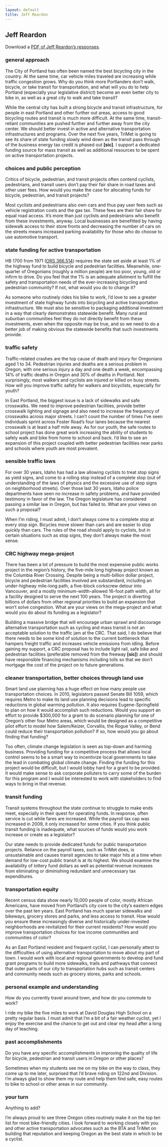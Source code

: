 ```yaml
---
layout: default
title: Jeff Reardon
---
```


<h2 id='jeff_reardon'>Jeff Reardon</h2>

<p>Download a <a href='/candidates/oregon-state-legislature-house-district-48/reardon.pdf' title='A PDF of Jeff Reardon&apos;s responses to the bike walk vote questionnaire'>PDF of Jeff Reardon&#8217;s responses</a>.</p>

<h3 id='general_approach'>general approach</h3>
<div class='question'>
  <p>The City of Portland has often been named the best bicycling city in the country. At the same time, car vehicle miles traveled are increasing while traffic congestion grows. Why do you think more Portlanders don’t walk, bicycle, or take transit for transportation, and what will you do to help Portland (especially your legislative district) become an even better city to bike in, as well as a great city to walk and take transit?</p>
</div>
<div class='answer'>
  <p>While the central city has built a strong bicycle and transit infrastructure, for people in east Portland and other further out areas, access to good bicycling routes and transit is much more difficult. At the same time, transit-reliant communities are pushed further and further away from the city center. We should better invest in active and alternative transportation infrastructures and programs. Over the next five years, TriMet is going to see its share of state funding slowly wind down as the transit pass through of the business energy tax credit is phased out <strong>[sic]</strong>. I support a dedicated funding source for mass transit as well as additional resources to be spent on active transportation projects.</p>
</div>
<h3>choices and public perception</h3>
<div class='question'>
  <p>Critics of bicycle, pedestrian, and transit projects often contend cyclists, pedestrians, and transit users don’t pay their fair share in road taxes and other user fees. How would you make the case for allocating funds for bicycle, pedestrian, and transit projects?</p>
</div>
<div class='answer'>
  <p>Most cyclists and pedestrians also own cars and thus pay user fees such as vehicle registration costs and the gas tax. These fees are their fair share for equal road access. It’s more than just cyclists and pedestrians who benefit from these investments, anyway. Local businesses are benefitted by having sidewalk access to their store fronts and decreasing the number of cars on the streets means increased parking availability for those who do choose to use automotive transport.</p>
</div>
<h3>state funding for active transportation</h3>
<div class='question'>
  <p>HB 1700 from 1971 (<a href='http://www.oregonlaws.org/ors/366.514'>ORS 366.514</a>) requires the state set aside at least 1% of the highway fund to build bicycle and pedestrian facilities. Meanwhile, one-quarter of Oregonians (roughly a million people) are too poor, young, old or infirm to drive. Do you feel that the 1% is an adequate allotment to fulfill the safety and transportation needs of the ever-increasing bicycling and pedestrian community? If not, what would you do to change it?</p>
</div>
<div class='answer'>
  <p>As someone who routinely rides his bike to work, I’d love to see a greater investment of state highway funds into bicycling and active transportation infrastructure. We must also be sensitive to packaging additional investment in a way that clearly demonstrates statewide benefit. Many rural and suburban communities feel they do not directly benefit from these investments, even when the opposite may be true, and so we need to do a better job of making obvious the statewide benefits that such investments provide.</p>
</div>
<h3>traffic safety</h3>
<div class='question'>
  <p>Traffic-related crashes are the top cause of death and injury for Oregonians aged 1 to 34. Pedestrian injuries and deaths are a serious problem in Oregon, with one serious injury a day and one death a week, encompassing 14% of traffic deaths in Oregon and 30% of deaths in Portland. Not surprisingly, most walkers and cyclists are injured or killed on busy streets. How will you improve traffic safety for walkers and bicyclists, especially for youth?</p>
</div>
<div class='answer'>
  <p>In East Portland, the biggest issue is a lack of sidewalks and safe crosswalks. We need to improve pedestrian facilities, provide better crosswalk lighting and signage and also need to increase the frequency of crosswalks across major streets. I can’t count the number of times I’ve seen individuals sprint across Foster Road’s four lanes because the nearest crosswalk is at least a half mile away. As for our youth, the safe routes to school project has done great work increasing the ability of students to safely walk and bike from home to school and back. I’d like to see an expansion of this project coupled with better pedestrian facilities near parks and schools where youth are most prevalent.</p>
</div>
<h3>sensible traffic laws</h3>
<div class='question'>
  <p>For over 30 years, Idaho has had a law allowing cyclists to treat stop signs as yield signs, and come to a rolling stop instead of a complete stop (out of understanding of the laws of physics and the excessive use of stop signs on neighborhood streets). Over those last 30 years, Idaho police departments have seen no increase in safety problems, and have provided testimony in favor of the law. The Oregon legislature has considered passing a similar law in Oregon, but has failed to. What are your views on such a proposal?</p>
</div>
<div class='answer'>
  <p>When I’m riding, I must admit, I don’t always come to a complete stop at every stop sign. Bicycles move slower than cars and are easier to stop quickly than cars. The rules of the road should apply to cyclists, but in certain situations such as stop signs, they don’t always make the most sense.</p>
</div>
<h3>CRC highway mega-project</h3>
<div class='question'>
  <p>There has been a lot of pressure to build the most expensive public works project in the region’s history, the five-mile long highway project known as the Columbia River Crossing. Despite being a multi-billion dollar project, bicycle and pedestrian facilities involved are substandard, including an under-highway mile-long path, a five-block corkscrew detour into Vancouver, and a mostly minimum-width-allowed 16-foot path width, all for a facility designed to serve the next 100 years. The project is diverting billions of dollars from other regional priorities to build an expansion that won’t solve congestion. What are your views on the mega-project and what would you do about its funding as a legislator?</p>
</div>
<div class='answer'>
  <p>Building a massive bridge that will encourage urban sprawl and discourage alternative transportation such as cycling and mass transit is not an acceptable solution to the traffic jam at the CRC. That said, I do believe that there needs to be some kind of solution to the current bottleneck that hampers freight traffic and increases vehicle emissions from idling. Before gaining my support, a CRC proposal has to include light rail, safe bike and pedestrian facilities (preferable removed from the freeway <strong>[sic]</strong>) and should have responsible financing mechanisms including tolls so that we don’t mortgage the cost of the project on to future generations.</p>
</div>
<h3>cleaner transportation, better choices through land use</h3>
<div class='question'>
  <p>Smart land use planning has a huge effect on how many people use transportation choices. In 2010, legislators passed Senate Bill 1059, which requires Metro to make its land use planning decisions lead to specific reductions in global warming pollution. It also requires Eugene-Springfield to plan on how it would accomplish such reductions. Would you support an effort to provide $300,000 for a grant to do scenario planning for one of Oregon’s other four Metro areas, which would be designed as a competitive pilot effort to model how Salem/Keizer, Corvallis, the Rogue Valley, or Bend could reduce their transportation pollution? If so, how would you go about finding that funding?</p>
</div>
<div class='answer'>
  <p>Too often, climate change legislation is seen as top-down and harming business. Providing funding for a competitive process that allows local control seems to be a smart way to incentivize local governments to take the lead in combating global climate change. Finding the funding for this project would be difficult, but I would lobby hard for a grant to be provided. It would make sense to ask corporate polluters to carry some of the burden for this program and I would be interested to work with stakeholders to find ways to bring in that revenue.</p>
</div>
<h3>transit funding</h3>
<div class='question'>
  <p>Transit systems throughout the state continue to struggle to make ends meet, especially in their quest for operating funds. In response, often service is cut while fares are increased. While the payroll tax cap was increased in 2009, it only increased for some cities. If you think public transit funding is inadequate, what sources of funds would you work increase or create as a legislator?</p>
</div>
<div class='answer'>
  <p>Our state needs to provide dedicated funds for public transportation projects. Reliance on the payroll taxes, such as TriMet does, is unsustainable and causes transit agencies to take major hits at a time when demand for low-cost public transit is at its highest. We should examine the availability of lottery fund dollars as well as potential revenue increases from eliminating or diminishing redundant and unnecessary tax expenditures.</p>
</div>
<h3>transportation equity</h3>
<div class='question'>
  <p>Recent census data show nearly 10,000 people of color, mostly African Americans, have moved from Portland’s city core to the city’s eastern edges over the past ten years. East Portland has much sparser sidewalks and bikeways, grocery stores and parks, and less access to transit. How would you ensure these increasingly diverse and historically under-invested neighborhoods are revitalized for their current residents? How would you improve transportation choices for low income communities and communities of color?</p>
</div>
<div class='answer'>
  <p>As an East Portland resident and frequent cyclist, I can personally attest to the difficulties of using alternative transportation to move about my part of town. I would work with local and regional governments to develop and fund grant programs to build more sidewalks, trails and pathways that connect that outer parts of our city to transportation hubs such as transit centers and community needs such as grocery stores, parks and schools.</p>
</div>
<h3>personal example and understanding</h3>
<div class='question'>
  <p>How do you currently travel around town, and how do you commute to work?</p>
</div>
<div class='answer'>
  <p>I ride my bike the five miles to work at David Douglas High School on a pretty regular basis. I must admit that I’m a bit of a fair weather cyclist, yet I enjoy the exercise and the chance to get out and clear my head after a long day of teaching.</p>
</div>
<h3>past accomplishments</h3>
<div class='question'>
  <p>Do you have any specific accomplishments in improving the quality of life for bicycle, pedestrian and transit users in Oregon or other places?</p>
</div>
<div class='answer'>
  <p>Sometimes when my students see me on my bike on the way to class, they come up to me later, surprised that I’d brave riding on 122nd and Division. I’m always glad to show them my route and help them find safe, easy routes to bike to school or other areas in our community.</p>
</div>
<h3>your turn</h3>
<div class='question'>
  <p>Anything to add?</p>
</div>
<div class='answer'>
  <p>I’m always proud to see three Oregon cities routinely make it on the top ten list for most bike-friendly cities. I look forward to working closely with you and other active transportation advocates such as the BTA and TriMet on building that reputation and keeping Oregon as the best state in which to be a cyclist.</p>
</div>
